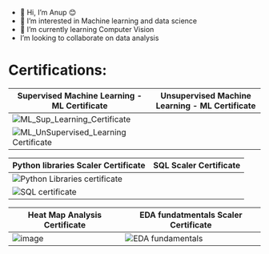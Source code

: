 - 👋 Hi, I’m Anup 😊
- 👀 I’m interested in Machine learning and data science
- 🌱 I’m currently learning Computer Vision
- I’m looking to collaborate on data analysis

# Certifications:    

|     **Supervised Machine Learning - ML Certificate**            |        **Unsupervised Machine Learning - ML Certificate**       |
|-----------------------------------------------------------------|-----------------------------------------------------------------|
| ![ML_Sup_Learning_Certificate](https://github.com/data-skywalker1/data-skywalker1/assets/144556381/26d2c908-77c7-4fd9-a853-5f245a6037d9)
 | ![ML_UnSupervised_Learning Certificate](https://github.com/data-skywalker1/data-skywalker1/assets/144556381/9ff1c6d6-1049-44b2-b053-1b40a174656d) |



|     **Python libraries Scaler Certificate**                       |                      **SQL Scaler Certificate**                  |  
|-------------------------------------------------------------------|-----------------------------------------------------------------|
| ![Python Libraries certificate](https://github.com/data-skywalker1/data-skywalker1/assets/144556381/da137837-d118-4683-8ff6-03b661fe741e)
 | ![SQL certificate](https://github.com/data-skywalker1/data-skywalker1/assets/144556381/d0773e1e-1a9f-43ed-acad-3cc653893729)  |

|           **Heat Map Analysis Certificate**                     |          **EDA fundatmentals Scaler Certificate**                |
|-----------------------------------------------------------------|------------------------------------------------------------------|
| ![image](https://github.com/data-skywalker1/data-skywalker1/assets/144556381/b390c2b0-fdae-4680-9cad-3a805746c880) | ![EDA fundamentals](https://github.com/data-skywalker1/data-skywalker1/assets/144556381/7db59a60-fe1e-4556-9a5a-bc1eba5cd48a) |





